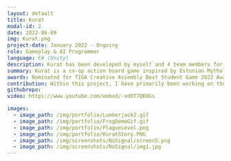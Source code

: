 ```yaml
---
layout: default
title: Kurat
modal-id: 2
date: 2022-06-09
img: Kurat.png
project-date: January 2022 - Ongoing
role: Gameplay & AI Programmer
language: C# (Unity)
description: Kurat has been developed by myself and 4 team members for our final university project. The game has been taken to Insomnia 68 where we gathered over 1000 playtesters and a large amount of feedback. Kurat is an action board game for up to 4 players, in which the players must make decisions as a team and survive a variety of trials supplied by the Devil. Weapons are physics based using the right analog stick to control; for example you must swing a scythe around the player to gather momentum to deal higher damage. Should any team member die, the whole group loses.
summary: Kurat is a co-op action board game inspired by Estonian Mythology
awards: Nominated for TIGA Creative Assembly Best Student Game 2022 Award
contribution: Within this project, I have primarily been working on the items, combat mechanics and enemy AI including the two current boss enemies: The Frog of the North and The 4 Ancestors.
githubrepo: 
video: https://www.youtube.com/embed/-xd0T7QK0Gs

images:
  - image_path: /img/portfolio/Lumberjack2.gif
  - image_path: /img/portfolio/FrogDemoGif.gif
  - image_path: /img/portfolio/PlagueLevel.png
  - image_path: /img/portfolio/KuratStory.PNG
  - image_path: /img/screenshots/NoSignal/screen5.png
  - image_path: /img/screenshots/NoSignal/img1.jpg
---
```

